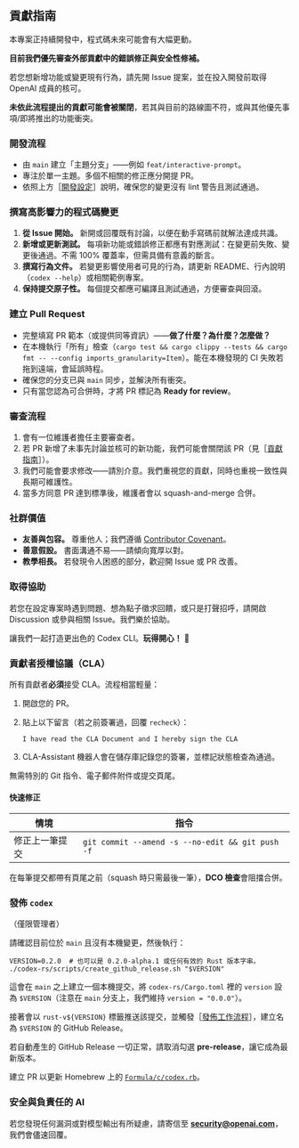 ## 貢獻指南

本專案正持續開發中，程式碼未來可能會有大幅更動。

**目前我們優先審查外部貢獻中的錯誤修正與安全性修補。**

若您想新增功能或變更現有行為，請先開 Issue 提案，並在投入開發前取得 OpenAI 成員的核可。

**未依此流程提出的貢獻可能會被關閉**，若其與目前的路線圖不符，或與其他優先事項/即將推出的功能衝突。

### 開發流程

- 由 `main` 建立「主題分支」——例如 `feat/interactive-prompt`。
- 專注於單一主題。多個不相關的修正應分開提 PR。
- 依照上方［<a href="#development-workflow">開發設定</a>］說明，確保您的變更沒有 lint 警告且測試通過。

### 撰寫高影響力的程式碼變更

1. **從 Issue 開始。** 新開或回覆既有討論，以便在動手寫碼前就解法達成共識。
2. **新增或更新測試。** 每項新功能或錯誤修正都應有對應測試：在變更前失敗、變更後通過。不需 100% 覆蓋率，但需具備有意義的斷言。
3. **撰寫行為文件。** 若變更影響使用者可見的行為，請更新 README、行內說明（`codex --help`）或相關範例專案。
4. **保持提交原子性。** 每個提交都應可編譯且測試通過，方便審查與回滾。

### 建立 Pull Request

- 完整填寫 PR 範本（或提供同等資訊）——**做了什麼？為什麼？怎麼做？**
- 在本機執行「所有」檢查（`cargo test && cargo clippy --tests && cargo fmt -- --config imports_granularity=Item`）。能在本機發現的 CI 失敗若拖到遠端，會延誤時程。
- 確保您的分支已與 `main` 同步，並解決所有衝突。
- 只有當您認為可合併時，才將 PR 標記為 **Ready for review**。

### 審查流程

1. 會有一位維護者擔任主要審查者。
2. 若 PR 新增了未事先討論並核可的新功能，我們可能會關閉該 PR（見［<a href="#contributing">貢獻指南</a>］）。
3. 我們可能會要求修改——請別介意。我們重視您的貢獻，同時也重視一致性與長期可維護性。
5. 當多方同意 PR 達到標準後，維護者會以 squash-and-merge 合併。

### 社群價值

- **友善與包容。** 尊重他人；我們遵循 [Contributor Covenant](https://www.contributor-covenant.org/)。
- **善意假設。** 書面溝通不易——請傾向寬厚以對。
- **教學相長。** 若發現令人困惑的部分，歡迎開 Issue 或 PR 改善。

### 取得協助

若您在設定專案時遇到問題、想為點子徵求回饋，或只是打聲招呼，請開啟 Discussion 或參與相關 Issue。我們樂於協助。

讓我們一起打造更出色的 Codex CLI。**玩得開心！** :rocket:

### 貢獻者授權協議（CLA）

所有貢獻者**必須**接受 CLA。流程相當輕量：

1. 開啟您的 PR。
2. 貼上以下留言（若之前簽署過，回覆 `recheck`）：

   ```text
   I have read the CLA Document and I hereby sign the CLA
   ```

3. CLA-Assistant 機器人會在儲存庫記錄您的簽署，並標記狀態檢查為通過。

無需特別的 Git 指令、電子郵件附件或提交頁尾。

#### 快速修正

| 情境               | 指令                                             |
| ----------------- | ------------------------------------------------ |
| 修正上一筆提交     | `git commit --amend -s --no-edit && git push -f` |

在每筆提交都帶有頁尾之前（squash 時只需最後一筆），**DCO 檢查**會阻擋合併。

### 發佈 `codex`

（僅限管理者）

請確認目前位於 `main` 且沒有本機變更，然後執行：

```shell
VERSION=0.2.0  # 也可以是 0.2.0-alpha.1 或任何有效的 Rust 版本字串。
./codex-rs/scripts/create_github_release.sh "$VERSION"
```

這會在 `main` 之上建立一個本機提交，將 `codex-rs/Cargo.toml` 裡的 `version` 設為 `$VERSION`（注意在 `main` 分支上，我們維持 `version = "0.0.0"`）。

接著會以 `rust-v${VERSION}` 標籤推送該提交，並觸發［<a href="../.github/workflows/rust-release.yml">發佈工作流程</a>］，建立名為 `$VERSION` 的 GitHub Release。

若自動產生的 GitHub Release 一切正常，請取消勾選 **pre-release**，讓它成為最新版本。

建立 PR 以更新 Homebrew 上的 [`Formula/c/codex.rb`](https://github.com/Homebrew/homebrew-core/blob/main/Formula/c/codex.rb)。

### 安全與負責任的 AI

若您發現任何漏洞或對模型輸出有所疑慮，請寄信至 **security@openai.com**，我們會儘速回覆。
